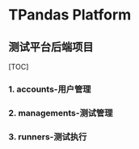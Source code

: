 # TPandas Platform

## 测试平台后端项目

[TOC]



### 1. accounts-用户管理

### 2. managements-测试管理

### 3. runners-测试执行

